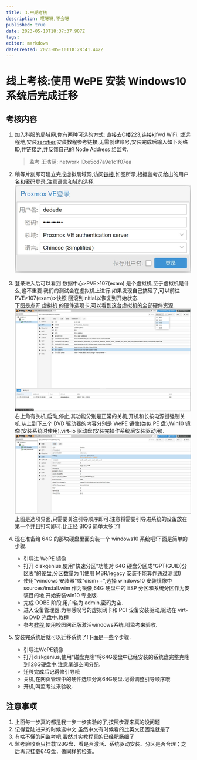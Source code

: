 ```yaml
---
title: 3.中期考核
description: 哎呀呀,不会呀
published: true
date: 2023-05-10T18:37:37.907Z
tags: 
editor: markdown
dateCreated: 2023-05-10T18:28:41.442Z
---
```


# 线上考核:使用 WePE 安装 Windows10 系统后完成迁移

## 考核内容

1. 加入科服的局域网,你有两种可选的方式:
   直接去C楼223,连接kjfwd WiFi.
   或远程地,安装[zerotier](https://www.zerotier.com/download/),安装教程参考链接,无需创建账号,安装完成后输入如下网络 ID,并链接之,并反馈自己的 Node Address 给监考.

   > 监考 王浩萌:  network ID:e5cd7a9e1c1f07ea

2. 稍等片刻即可建立完成虚拟局域网,访问[链接](https://192.168.195.33:8006/),如图所示,根据监考员给出的用户名和密码登录.注意语言和域的选择.
   ![login](img/mid_login.jpg)

3. 登录进入后可以看到 数据中心>PVE>107(exam) 是个虚拟机,至于虚拟机是什么,这不重要.我们的测试会在虚拟机上进行.如果发现自己搞砸了,可以前往PVE>107(exam)>快照 回滚到initial以恢复到开始状态.  
   下图是点开 虚拟机 的硬件选项卡,可以看到这台虚拟机的全部硬件资源.
   ![hardware](img/mid_hardware.jpg)
   右上角有关机,启动,停止,其功能分别是正常的关机,开机和长按电源键强制关机.从上到下三个 DVD 驱动器的内容分别是 WePE 镜像(类似 PE 盘),Win10 镜像(安装系统时使用),virt-io 驱动盘(安装完操作系统后安装驱动用).
   ![option](img/mid_option.jpg)
   上图是选项界面,只需要关注引导顺序即可.注意将需要引导进系统的设备放在第一个并且打勾即可.比正经 BIOS 简单太多了!

4. 现在准备给 64G 的那块硬盘里面安装一个 windows10 系统吧!下面是简单的步骤.
   - 引导进 WePE 镜像
   - 打开 diskgenius,使用"快速分区"功能对 64G 硬盘分区成"GPT(GUID)分区表"的硬盘,分区数量为 1(使用 MBR/legacy 安装不能算作通过测试!)
   - 使用"windows 安装器"或"dism++",选择 windows10 安装镜像中 sources/install.wim 作为镜像,64G 硬盘中的 ESP 分区和系统分区作为安装目的地,开始安装win10 专业版.
   - 完成 OOBE 阶段,用户名为 admin,密码为空.
   - 进入设备管理器,为带感叹号的虚拟网卡和 PCI 设备安装驱动,驱动在 virt-io DVD 光盘中.[教程](https://blog.csdn.net/allway2/article/details/103125982)
   - 参考[教程](/system/windows/windows_activate.md),使用校园网正版激活windows系统,叫监考来验收.

5. 安装完系统后就可以迁移系统了!下面是一些个步骤.
   - 引导进WePE镜像
   - 打开diskgenius,使用"磁盘克隆"将64G硬盘中已经安装的系统盘完整克隆到128G硬盘中.注意尾部空间分配.
   - 迁移完成后记得修引导哦
   - 关机,在网页管理中的硬件选项分离64G硬盘.记得调整引导顺序哦
   - 开机,叫监考过来验收.

## 注意事项

1. 上面每一步真的都是我一步一步实验的了,按照步骤来真的没问题
2. 记得登陆进来的时候选中文,虽然中文有时候看的比英文还困难就是了
3. 有啥不懂的问监考吧,虽然其实教程真的已经肥肠细了
4. 监考验收会只挂载128G盘，看是否激活、系统驱动安装、分区是否合理；之后再只挂载64G盘，做同样的检查。
